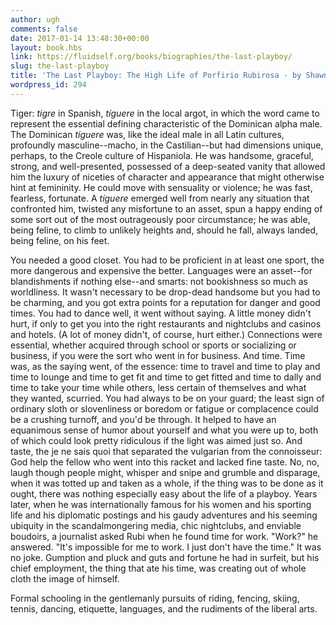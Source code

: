 ```yaml
---
author: ugh
comments: false
date: 2017-01-14 13:48:30+00:00
layout: book.hbs
link: https://fluidself.org/books/biographies/the-last-playboy/
slug: the-last-playboy
title: 'The Last Playboy: The High Life of Porfirio Rubirosa - by Shawn Levy'
wordpress_id: 294
---
```


Tiger: _tigre_ in Spanish, _tíguere_ in the local argot, in which the word came to represent the essential defining characteristic of the Dominican alpha male. The Dominican _tíguere_ was, like the ideal male in all Latin cultures, profoundly masculine--macho, in the Castilian--but had dimensions unique, perhaps, to the Creole culture of Hispaniola. He was handsome, graceful, strong, and well-presented, possessed of a deep-seated vanity that allowed him the luxury of niceties of character and appearance that might otherwise hint at femininity. He could move with sensuality or violence; he was fast, fearless, fortunate. A _tíguere_ emerged well from nearly any situation that confronted him, twisted any misfortune to an asset, spun a happy ending of some sort out of the most outrageously poor circumstance; he was able, being feline, to climb to unlikely heights and, should he fall, always landed, being feline, on his feet.

You needed a good closet. You had to be proficient in at least one sport, the more dangerous and expensive the better. Languages were an asset--for blandishments if nothing else--and smarts: not bookishness so much as worldliness. It wasn't necessary to be drop-dead handsome but you had to be charming, and you got extra points for a reputation for danger and good times. You had to dance well, it went without saying. A little money didn't hurt, if only to get you into the right restaurants and nightclubs and casinos and hotels. (A lot of money didn't, of course, hurt either.) Connections were essential, whether acquired through school or sports or socializing or business, if you were the sort who went in for business. And time. Time was, as the saying went, of the essence: time to travel and time to play and time to lounge and time to get fit and time to get fitted and time to dally and time to take your time while others, less certain of themselves and what they wanted, scurried. You had always to be on your guard; the least sign of ordinary sloth or slovenliness or boredom or fatigue or complacence could be a crushing turnoff, and you'd be through. It helped to have an equanimous sense of humor about yourself and what you were up to, both of which could look pretty ridiculous if the light was aimed just so. And taste, the je ne sais quoi that separated the vulgarian from the connoisseur: God help the fellow who went into this racket and lacked fine taste. No, no, laugh though people might, whisper and snipe and grumble and disparage, when it was totted up and taken as a whole, if the thing was to be done as it ought, there was nothing especially easy about the life of a playboy. Years later, when he was internationally famous for his women and his sporting life and his diplomatic postings and his gaudy adventures and his seeming ubiquity in the scandalmongering media, chic nightclubs, and enviable boudoirs, a journalist asked Rubi when he found time for work. "Work?" he answered. "It's impossible for me to work. I just don't have the time." It was no joke. Gumption and pluck and guts and fortune he had in surfeit, but his chief employment, the thing that ate his time, was creating out of whole cloth the image of himself.

Formal schooling in the gentlemanly pursuits of riding, fencing, skiing, tennis, dancing, etiquette, languages, and the rudiments of the liberal arts.
